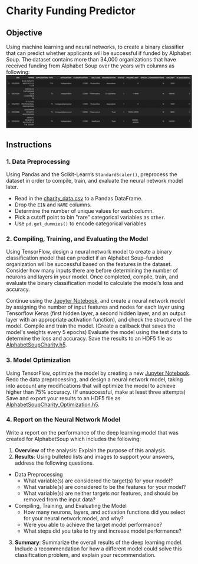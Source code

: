 # Charity Funding Predictor

## Objective
Using machine learning and neural networks, to create a binary classifier that can predict whether applicants will be successful if funded by Alphabet Soup. 
The dataset contains more than 34,000 organizations that have received funding from Alphabet Soup over the years with columns as following:
![Image](Resources/application_df.png)

## Instructions

### 1. Data Preprocessing
Using Pandas and the Scikit-Learn’s `StandardScaler()`, preprocess the dataset in order to compile, train, and evaluate the neural network model later.
* Read in the [charity_data.csv](Resources/charity_data.csv) to a Pandas DataFrame.
* Drop the `EIN` and `NAME` columns.
* Determine the number of unique values for each column.
* Pick a cutoff point to bin "rare" categorical variables as `Other`.
* Use `pd.get_dummies()` to encode categorical variables

### 2. Compiling, Training, and Evaluating the Model
Using TensorFlow, design a neural network model to create a binary classification model that can predict if an Alphabet Soup–funded organization will be successful based on the features in the dataset. Consider how many inputs there are before determining the number of neurons and layers in your model. Once completed, compile, train, and evaluate the binary classification model to calculate the model’s loss and accuracy.<p>

Continue using the [Jupyter Notebook](Starter_Code.ipynb), and create a neural network model by assigning the number of input features and nodes for each layer using Tensorflow Keras (first hidden layer, a second hidden layer, and an output layer with an appropriate activation function), and check the structure of the model. Compile and train the model. (Create a callback that saves the model's weights every 5 epochs) Evaluate the model using the test data to determine the loss and accuracy. Save the results to an HDF5 file as [AlphabetSoupCharity.h5](Resources/AlphabetSoupCharity.h5).

### 3. Model Optimization
Using TensorFlow, optimize the model by creating a new [Jupyter Notebook](AlphabetSoupCharity_Optimzation.ipynb). Redo the data preprocessing, and design a neural network model, taking into account any modifications that will optimize the model to achieve higher than 75% accuracy. (If unsuccessful, make at least three attempts) Save and export your results to an HDF5 file as [AlphabetSoupCharity_Optimization.h5](Resources/AlphabetSoupCharity_Optimization.h5).

### 4. Report on the Neural Network Model
Write a report on the performance of the deep learning model that was created for AlphabetSoup which includes the following: 
1. **Overview** of the analysis: Explain the purpose of this analysis.
2. **Results**: Using bulleted lists and images to support your answers, address the following questions.
  * Data Preprocessing
    * What variable(s) are considered the target(s) for your model?
    * What variable(s) are considered to be the features for your model?
    * What variable(s) are neither targets nor features, and should be removed from the input data?
  * Compiling, Training, and Evaluating the Model
    * How many neurons, layers, and activation functions did you select for your neural network model, and why?
    * Were you able to achieve the target model performance?
    * What steps did you take to try and increase model performance?
3. **Summary**: Summarize the overall results of the deep learning model. Include a recommendation for how a different model could solve this classification problem, and explain your recommendation.

